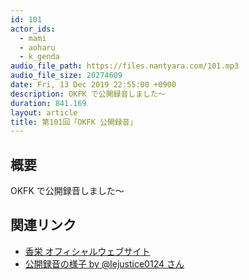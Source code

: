 ```yaml
---
id: 101
actor_ids:
  - mami
  - aoharu
  - k_genda
audio_file_path: https://files.nantyara.com/101.mp3
audio_file_size: 20274609
date: Fri, 13 Dec 2019 22:55:00 +0900
description: OKFK で公開録音しました〜
duration: 841.169
layout: article
title: 第101回「OKFK 公開録音」
---
```

## 概要

OKFK で公開録音しました〜

## 関連リンク

* [香栄 オフィシャルウェブサイト](http://www.kae-web.net/)
* [公開録音の様子 by @lejustice0124 さん](https://twitter.com/lejustice0124/status/1200432662696976384)
